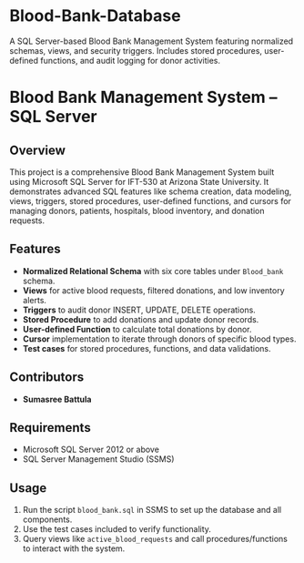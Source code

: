 # Blood-Bank-Database
A SQL Server-based Blood Bank Management System featuring normalized schemas, views, and security triggers. Includes stored procedures, user-defined functions, and audit logging for donor activities.


# Blood Bank Management System – SQL Server

## Overview
This project is a comprehensive Blood Bank Management System built using Microsoft SQL Server for IFT-530 at Arizona State University. It demonstrates advanced SQL features like schema creation, data modeling, views, triggers, stored procedures, user-defined functions, and cursors for managing donors, patients, hospitals, blood inventory, and donation requests.

## Features
- **Normalized Relational Schema** with six core tables under `Blood_bank` schema.
- **Views** for active blood requests, filtered donations, and low inventory alerts.
- **Triggers** to audit donor INSERT, UPDATE, DELETE operations.
- **Stored Procedure** to add donations and update donor records.
- **User-defined Function** to calculate total donations by donor.
- **Cursor** implementation to iterate through donors of specific blood types.
- **Test cases** for stored procedures, functions, and data validations.

## Contributors
- **Sumasree Battula** 

## Requirements
- Microsoft SQL Server 2012 or above  
- SQL Server Management Studio (SSMS)

## Usage
1. Run the script `blood_bank.sql` in SSMS to set up the database and all components.
2. Use the test cases included to verify functionality.
3. Query views like `active_blood_requests` and call procedures/functions to interact with the system.


